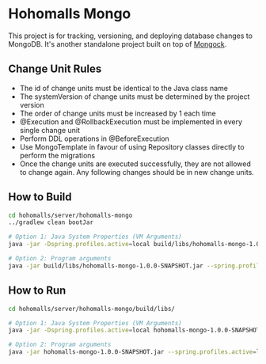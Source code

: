 # Hohomalls Mongo

This project is for tracking, versioning, and deploying database changes to MongoDB. It's another standalone project
built on top of [Mongock](https://mongock.io/).

## Change Unit Rules

- The id of change units must be identical to the Java class name
- The systemVersion of change units must be determined by the project version
- The order of change units must be increased by 1 each time
- @Execution and @RollbackExecution must be implemented in every single change unit
- Perform DDL operations in @BeforeExecution
- Use MongoTemplate in favour of using Repository classes directly to perform the migrations
- Once the change units are executed successfully, they are not allowed to change again. Any following changes should be
  in new change units.

## How to Build

````bash
cd hohomalls/server/hohomalls-mongo
../gradlew clean bootJar

# Option 1: Java System Properties (VM Arguments)
java -jar -Dspring.profiles.active=local build/libs/hohomalls-mongo-1.0.0-SNAPSHOT.jar

# Option 2: Program arguments
java -jar build/libs/hohomalls-mongo-1.0.0-SNAPSHOT.jar --spring.profiles.active=local 
````

## How to Run

````bash
cd hohomalls/server/hohomalls-mongo/build/libs/

# Option 1: Java System Properties (VM Arguments)
java -jar -Dspring.profiles.active=local hohomalls-mongo-1.0.0-SNAPSHOT.jar

# Option 2: Program arguments
java -jar hohomalls-mongo-1.0.0-SNAPSHOT.jar --spring.profiles.active=local 
````
